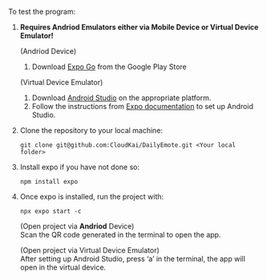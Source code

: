 To test the program:

1. **Requires Andriod Emulators either via Mobile Device or Virtual Device Emulator!**

   (Andriod Device)<br />
   1. Download [Expo Go](https://expo.dev/go) from the Google Play Store<br />
   
   (Virtual Device Emulator)<br />
   1. Download [Android Studio](https://developer.android.com/studio) on the appropriate platform.<br />
   2. Follow the instructions from [Expo documentation](https://docs.expo.dev/get-started/set-up-your-environment/?platform=android&device=simulated&mode=development-build&buildEnv=local) to set up Android Studio.<br />

2. Clone the repository to your local machine:
   ```
   git clone git@github.com:CloudKai/DailyEmote.git <Your local folder>
   ```
3. Install expo if you have not done so:
   ```
   npm install expo
   ```
4. Once expo is installed, run the project with:
   ```
   npx expo start -c
   ```
   
   (Open project via **Andriod** Device)<br />
   Scan the QR code generated in the terminal to open the app.

   (Open project via Virtual Device Emulator)<br />
   After setting up Android Studio, press ‘a’ in the terminal, the app will open in the virtual device.
